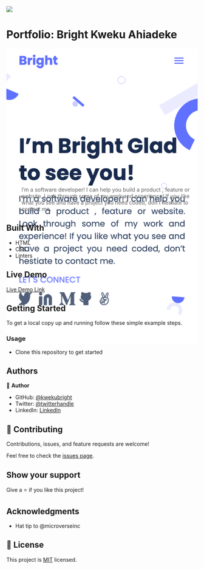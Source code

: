 ![](https://img.shields.io/badge/Microverse-blueviolet)

# Portfolio: Bright Kweku Ahiadeke

<div style="height: 350px">

  ![screenshot](./images/screenshot.png)
  
</div>

> I’m a software developer! I can help you build a product , feature or website. Look through some of my work and experience! If you like what you see and have a project you need coded, don’t hestiate to contact me.


## Built With

- HTML
- CSS
- Linters

## Live Demo

[Live Demo Link](https://kwekubright.github.io/portfolio/)

## Getting Started

To get a local copy up and running follow these simple example steps.

### Usage

- Clone this repository to get started

## Authors

👤 **Author**

- GitHub: [@kwekubright](https://github.com/kwekubright)
- Twitter: [@twitterhandle](https://twitter.com/kwekubright_)
- LinkedIn: [LinkedIn](https://linkedin.com/in/kwekubright)

## 🤝 Contributing

Contributions, issues, and feature requests are welcome!

Feel free to check the [issues page](../../issues/).

## Show your support

Give a ⭐️ if you like this project!

## Acknowledgments

- Hat tip to @microverseinc


## 📝 License

This project is [MIT](./MIT.md) licensed.